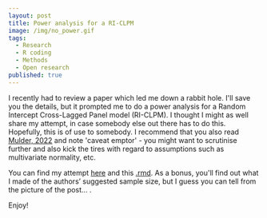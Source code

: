```yaml
---
layout: post
title: Power analysis for a RI-CLPM
image: /img/no_power.gif
tags:
  - Research
  - R coding
  - Methods
  - Open research
published: true
---
```


I recently had to review a paper which led me down a rabbit hole. I'll save you the details, but it prompted me to do a power analysis for a Random Intercept Cross-Lagged Panel model (RI-CLPM). I thought I might as well share my attempt, in case somebody else out there has to do this. Hopefully, this is of use to somebody. I recommend that you also read [Mulder, 2022](https://doi.org/10.1080/10705511.2022.2122467) and note 'caveat emptor' - you might want to scrutinise further and also kick the tires with regard to assumptions such as multivariate normality, etc.

You can find my attempt [here](https://tvpollet.github.io/docs/RICLPM/power_RICLPM_review.html) and this [.rmd](https://tvpollet.github.io/docs/RICLPM/power_RICLPM_review.Rmd). As a bonus, you'll find out what I made of the authors’ suggested sample size, but I guess you can tell from the picture of the post... .

Enjoy!